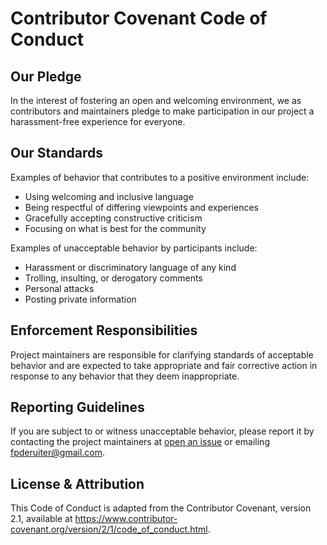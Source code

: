 # Contributor Covenant Code of Conduct

## Our Pledge

In the interest of fostering an open and welcoming environment, we as contributors and maintainers pledge to make participation in our project a harassment-free experience for everyone.

## Our Standards

Examples of behavior that contributes to a positive environment include:

- Using welcoming and inclusive language
- Being respectful of differing viewpoints and experiences
- Gracefully accepting constructive criticism
- Focusing on what is best for the community

Examples of unacceptable behavior by participants include:

- Harassment or discriminatory language of any kind
- Trolling, insulting, or derogatory comments
- Personal attacks
- Posting private information

## Enforcement Responsibilities

Project maintainers are responsible for clarifying standards of acceptable behavior and are expected to take appropriate and fair corrective action in response to any behavior that they deem inappropriate.

## Reporting Guidelines

If you are subject to or witness unacceptable behavior, please report it by contacting the project maintainers at [open an issue](https://github.com/Bright-Research/imednet-python-sdk/issues) or emailing <fpderuiter@gmail.com>.

## License & Attribution

This Code of Conduct is adapted from the Contributor Covenant, version 2.1, available at <https://www.contributor-covenant.org/version/2/1/code_of_conduct.html>.

